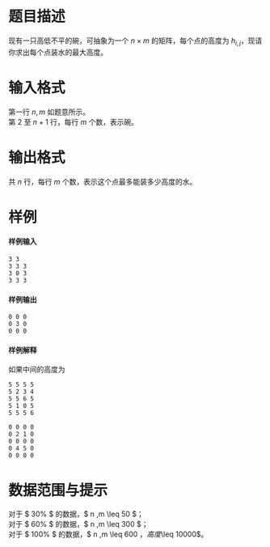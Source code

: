
# 题目描述

现有一只高低不平的碗，可抽象为一个 $n\times m$ 的矩阵，每个点的高度为 $h_{i,j}$，现请你求出每个点装水的最大高度。  

# 输入格式

第一行 $n,m$ 如题意所示。  
第 $2$ 至 $n+1$ 行，每行 $m$ 个数，表示碗。  


# 输出格式

共 $n$ 行，每行 $m$ 个数，表示这个点最多能装多少高度的水。  


# 样例

#### 样例输入
```plain
3 3
3 3 3
3 0 3
3 3 3
```
#### 样例输出
```plain
0 0 0
0 3 0
0 0 0
```

#### 样例解释
如果中间的高度为

```plain
5 5 5 5
5 2 3 4
5 5 6 5
5 1 0 5
5 5 5 6
```

```plain
0 0 0 0
0 2 1 0
0 0 0 0
0 4 5 0
0 0 0 0
```

# 数据范围与提示

对于 $ 30\% $ 的数据，$ n ,m \leq 50 $；  
对于 $ 60\% $ 的数据，$ n ,m \leq 300 $；  
对于 $ 100\% $ 的数据，$ n ,m \leq 600 $，高度$\leq 10000$。

